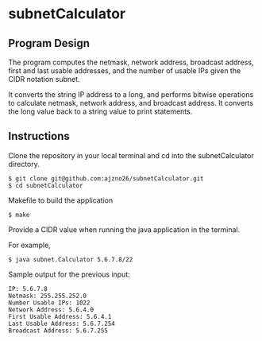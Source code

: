 # subnetCalculator

## Program Design

The program computes the netmask, network address, broadcast address, first and last usable addresses, and the number of usable IPs given the CIDR notation subnet. 

It converts the string IP address to a long, and performs bitwise operations to calculate netmask, network address, and broadcast address. It converts the long value back to a string value to print statements. 

## Instructions
Clone the repository in your local terminal and cd into the subnetCalculator directory. 

    $ git clone git@github.com:ajzno26/subnetCalculator.git
    $ cd subnetCalculator

Makefile to build the application

    $ make 

Provide a CIDR value when running the java application in the terminal. 

For example, 

    $ java subnet.Calculator 5.6.7.8/22 

Sample output for the previous input: 

    IP: 5.6.7.8
    Netmask: 255.255.252.0
    Number Usable IPs: 1022
    Network Address: 5.6.4.0
    First Usable Address: 5.6.4.1
    Last Usable Address: 5.6.7.254
    Broadcast Address: 5.6.7.255
